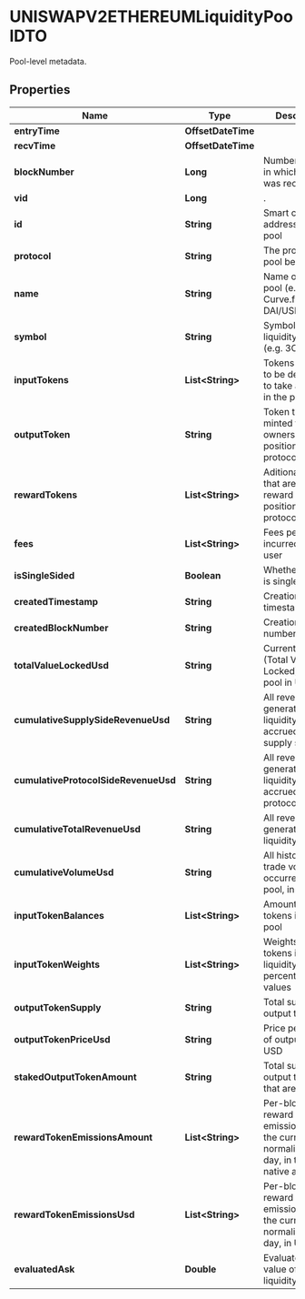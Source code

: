 

# UNISWAPV2ETHEREUMLiquidityPoolDTO

Pool-level metadata.

## Properties

| Name | Type | Description | Notes |
|------------ | ------------- | ------------- | -------------|
|**entryTime** | **OffsetDateTime** |  |  [optional] |
|**recvTime** | **OffsetDateTime** |  |  [optional] |
|**blockNumber** | **Long** | Number of block in which entity was recorded. |  [optional] |
|**vid** | **Long** | . |  [optional] |
|**id** | **String** | Smart contract address of the pool |  [optional] |
|**protocol** | **String** | The protocol this pool belongs to |  [optional] |
|**name** | **String** | Name of liquidity pool (e.g. Curve.fi DAI/USDC/USDT) |  [optional] |
|**symbol** | **String** | Symbol of liquidity pool (e.g. 3CRV) |  [optional] |
|**inputTokens** | **List&lt;String&gt;** | Tokens that need to be deposited to take a position in the protocol |  [optional] |
|**outputToken** | **String** | Token that is minted to track ownership of position in protocol |  [optional] |
|**rewardTokens** | **List&lt;String&gt;** | Aditional tokens that are given as reward for position in a protocol |  [optional] |
|**fees** | **List&lt;String&gt;** | Fees per trade incurred to the user |  [optional] |
|**isSingleSided** | **Boolean** | Whether this pool is single-sided |  [optional] |
|**createdTimestamp** | **String** | Creation timestamp |  [optional] |
|**createdBlockNumber** | **String** | Creation block number |  [optional] |
|**totalValueLockedUsd** | **String** | Current TVL (Total Value Locked) of this pool in USD |  [optional] |
|**cumulativeSupplySideRevenueUsd** | **String** | All revenue generated by the liquidity pool, accrued to the supply side |  [optional] |
|**cumulativeProtocolSideRevenueUsd** | **String** | All revenue generated by the liquidity pool, accrued to the protocol |  [optional] |
|**cumulativeTotalRevenueUsd** | **String** | All revenue generated by the liquidity pool |  [optional] |
|**cumulativeVolumeUsd** | **String** | All historical trade volume occurred in this pool, in USD |  [optional] |
|**inputTokenBalances** | **List&lt;String&gt;** | Amount of input tokens in the pool |  [optional] |
|**inputTokenWeights** | **List&lt;String&gt;** | Weights of input tokens in the liquidity pool in percentage values |  [optional] |
|**outputTokenSupply** | **String** | Total supply of output token |  [optional] |
|**outputTokenPriceUsd** | **String** | Price per share of output token in USD |  [optional] |
|**stakedOutputTokenAmount** | **String** | Total supply of output tokens that are staked |  [optional] |
|**rewardTokenEmissionsAmount** | **List&lt;String&gt;** | Per-block reward token emission as of the current block normalized to a day, in token&#39;s native amount |  [optional] |
|**rewardTokenEmissionsUsd** | **List&lt;String&gt;** | Per-block reward token emission as of the current block normalized to a day, in USD value |  [optional] |
|**evaluatedAsk** | **Double** | Evaluated ask value of the liquidity pool. |  [optional] [readonly] |



